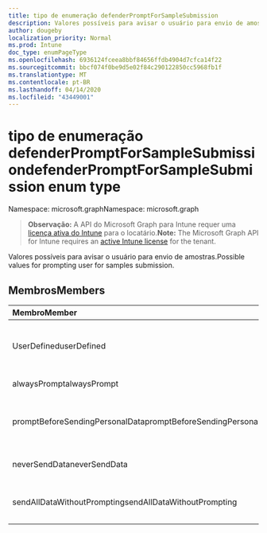 ```yaml
---
title: tipo de enumeração defenderPromptForSampleSubmission
description: Valores possíveis para avisar o usuário para envio de amostras.
author: dougeby
localization_priority: Normal
ms.prod: Intune
doc_type: enumPageType
ms.openlocfilehash: 6936124fceea8bbf84656ffdb4904d7cfca14f22
ms.sourcegitcommit: bbcf074f0be9d5e02f84c290122850cc5968fb1f
ms.translationtype: MT
ms.contentlocale: pt-BR
ms.lasthandoff: 04/14/2020
ms.locfileid: "43449001"
---
```

# <a name="defenderpromptforsamplesubmission-enum-type"></a><span data-ttu-id="ab632-103">tipo de enumeração defenderPromptForSampleSubmission</span><span class="sxs-lookup"><span data-stu-id="ab632-103">defenderPromptForSampleSubmission enum type</span></span>

<span data-ttu-id="ab632-104">Namespace: microsoft.graph</span><span class="sxs-lookup"><span data-stu-id="ab632-104">Namespace: microsoft.graph</span></span>

> <span data-ttu-id="ab632-105">**Observação:** A API do Microsoft Graph para Intune requer uma [licença ativa do Intune](https://go.microsoft.com/fwlink/?linkid=839381) para o locatário.</span><span class="sxs-lookup"><span data-stu-id="ab632-105">**Note:** The Microsoft Graph API for Intune requires an [active Intune license](https://go.microsoft.com/fwlink/?linkid=839381) for the tenant.</span></span>

<span data-ttu-id="ab632-106">Valores possíveis para avisar o usuário para envio de amostras.</span><span class="sxs-lookup"><span data-stu-id="ab632-106">Possible values for prompting user for samples submission.</span></span>

## <a name="members"></a><span data-ttu-id="ab632-107">Membros</span><span class="sxs-lookup"><span data-stu-id="ab632-107">Members</span></span>
|<span data-ttu-id="ab632-108">Membro</span><span class="sxs-lookup"><span data-stu-id="ab632-108">Member</span></span>|<span data-ttu-id="ab632-109">Valor</span><span class="sxs-lookup"><span data-stu-id="ab632-109">Value</span></span>|<span data-ttu-id="ab632-110">Descrição</span><span class="sxs-lookup"><span data-stu-id="ab632-110">Description</span></span>|
|:---|:---|:---|
|<span data-ttu-id="ab632-111">UserDefined</span><span class="sxs-lookup"><span data-stu-id="ab632-111">userDefined</span></span>|<span data-ttu-id="ab632-112">,0</span><span class="sxs-lookup"><span data-stu-id="ab632-112">0</span></span>|<span data-ttu-id="ab632-113">Definido pelo usuário, valor padrão, sem intenção.</span><span class="sxs-lookup"><span data-stu-id="ab632-113">User Defined, default value, no intent.</span></span>|
|<span data-ttu-id="ab632-114">alwaysPrompt</span><span class="sxs-lookup"><span data-stu-id="ab632-114">alwaysPrompt</span></span>|<span data-ttu-id="ab632-115">1</span><span class="sxs-lookup"><span data-stu-id="ab632-115">1</span></span>|<span data-ttu-id="ab632-116">Sempre avisar.</span><span class="sxs-lookup"><span data-stu-id="ab632-116">Always prompt.</span></span>|
|<span data-ttu-id="ab632-117">promptBeforeSendingPersonalData</span><span class="sxs-lookup"><span data-stu-id="ab632-117">promptBeforeSendingPersonalData</span></span>|<span data-ttu-id="ab632-118">duas</span><span class="sxs-lookup"><span data-stu-id="ab632-118">2</span></span>|<span data-ttu-id="ab632-119">Avisar antes de enviar dados pessoais.</span><span class="sxs-lookup"><span data-stu-id="ab632-119">Prompt before sending personal data.</span></span>|
|<span data-ttu-id="ab632-120">neverSendData</span><span class="sxs-lookup"><span data-stu-id="ab632-120">neverSendData</span></span>|<span data-ttu-id="ab632-121">3D</span><span class="sxs-lookup"><span data-stu-id="ab632-121">3</span></span>|<span data-ttu-id="ab632-122">Nunca enviar dados.</span><span class="sxs-lookup"><span data-stu-id="ab632-122">Never send data.</span></span>|
|<span data-ttu-id="ab632-123">sendAllDataWithoutPrompting</span><span class="sxs-lookup"><span data-stu-id="ab632-123">sendAllDataWithoutPrompting</span></span>|<span data-ttu-id="ab632-124">4 </span><span class="sxs-lookup"><span data-stu-id="ab632-124">4</span></span>|<span data-ttu-id="ab632-125">Enviar todos os dados sem avisar.</span><span class="sxs-lookup"><span data-stu-id="ab632-125">Send all data without prompting.</span></span>|








